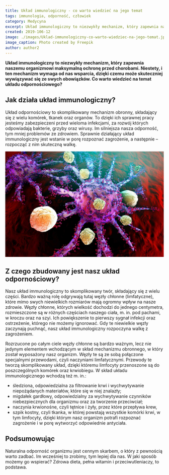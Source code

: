 ```yaml
---
title: Układ immunologiczny - co warto wiedzieć na jego temat
tags: immunologia, odporność, człowiek
category: Medycyna
excerpt: Układ immunologiczny to niezwykły mechanizm, który zapewnia naszemu organizmowi maksymalną ochronę przed chorobami.?
created: 2019-106-12
image: ./images/Uklad-immunologiczny-co-warto-wiedziec-na-jego-temat.jpg
image_caption: Photo created by Freepik
author: author2
---
```


**Układ immunologiczny to niezwykły mechanizm, który zapewnia naszemu organizmowi maksymalną ochronę przed chorobami. Niestety, i ten mechanizm wymaga od nas wsparcia, dzięki czemu może skuteczniej wywiązywać się ze swych obowiązków. Co warto wiedzieć na temat układu odpornościowego?**


## Jak działa układ immunologiczny?

Układ odpornościowy to skomplikowany mechanizm obronny, składający się z wielu komórek, tkanek oraz organów. To dzięki ich sprawnej pracy jesteśmy zabezpieczeni przed wieloma infekcjami, za rozwój których odpowiadają bakterie, grzyby oraz wirusy. Im silniejsza nasza odporność, tym mniej problemów ze zdrowiem. Sprawnie działający układ immunologiczny jest wstanie w porę rozpoznać zagrożenie, a następnie – rozpocząć z nim skuteczną walkę.

![Układ immunologiczny](.\images\jak-boni-nas-uklad-immunologiczny.jpg "Układ immunologiczny co warto wiedzieć na jego temat")

## Z czego zbudowany jest nasz układ odpornościowy?

Nasz układ immunologiczny to skomplikowany twór, składający się z wielu części. Bardzo ważną rolę odgrywają tutaj węzły chłonne (limfatyczne), które mimo swych niewielkich rozmiarów mają ogromny wpływ na nasze zdrowie. Węzły chłonne, których wielkość dochodzi do jednego centymetra, rozmieszczone są w różnych częściach naszego ciała, m. in. pod pachami, w kroczu oraz na szyi. Ich powiększenie to pierwszy sygnał infekcji oraz ostrzeżenie, którego nie możemy ignorować. Gdy te niewielkie węzły zaczynają puchnąć, nasz układ immunologiczny rozpoczyna walkę z zagrożeniem.

Rozrzucone po całym ciele węzły chłonne są bardzo ważnym, lecz nie jedynym elementem wchodzącym w skład mechanizmu obronnego, w który został wyposażony nasz organizm. Węzły te są ze sobą połączone specjalnymi przewodami, czyli naczyniami limfatycznymi. Przewody te tworzą skomplikowany układ, dzięki któremu limfocyty przenoszone są do poszczególnych komórek oraz krwiobiegu. W skład układu immunologicznego wchodzą też m. in.:

* śledziona, odpowiedzialna za filtrowanie krwi i wychwytywanie niepożądanych materiałów, które się w niej znalazły;
* migdałek gardłowy, odpowiedzialny za wychwytywanie czynników niebezpiecznych dla organizmu oraz za tworzenie przeciwciał;
* naczynia krwionośne, czyli tętnice i żyły, przez które przepływa krew,
* szpik kostny, czyli tkanka, w której powstają wszystkie komórki krwi, w tym limfocyty, dzięki którym nasz organizm potrafi rozpoznać zagrożenie i w porę wytworzyć odpowiednie antyciała.

## Podsumowując

Naturalna odporność organizmu jest cennym skarbem, o który z pewnością warto zadbać. Im wcześniej to zrobimy, tym lepiej dla nas. W jaki sposób możemy go wspierać? Zdrowa dieta, pełna witamin i przeciwutleniaczy, to podstawa.